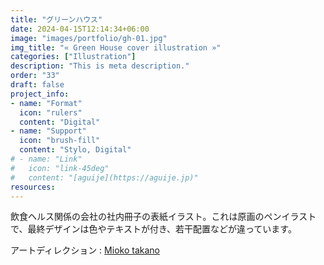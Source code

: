 ```yaml
---
title: "グリーンハウス"
date: 2024-04-15T12:14:34+06:00
image: "images/portfolio/gh-01.jpg"
img_title: "« Green House cover illustration »"
categories: ["Illustration"]
description: "This is meta description."
order: "33"
draft: false
project_info:
- name: "Format"
  icon: "rulers"
  content: "Digital"
- name: "Support"
  icon: "brush-fill"
  content: "Stylo, Digital"
# - name: "Link"
#   icon: "link-45deg"
#   content: "[aguije](https://aguije.jp)"
resources:
---
```

飲食ヘルス関係の会社の社内冊子の表紙イラスト。これは原画のペンイラストで、最終デザインは色やテキストが付き、若干配置などが違っています。

アートディレクション : [Mioko takano](https://www.miokotakano.com)